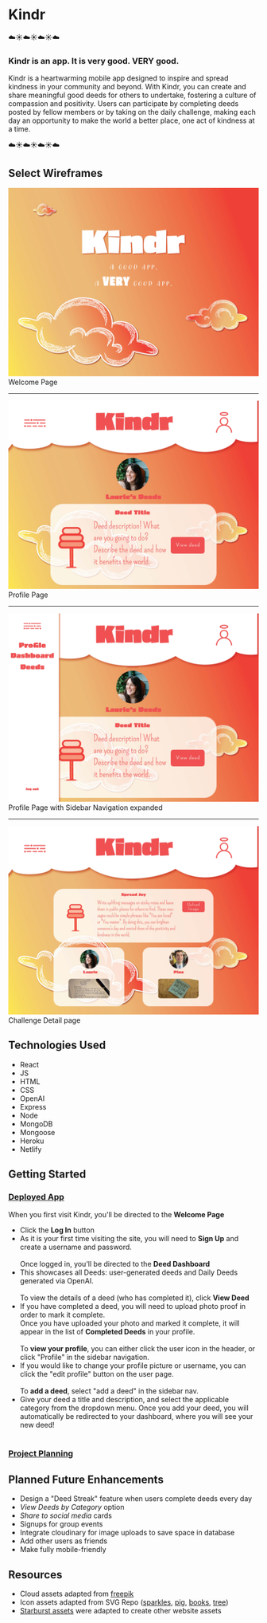 # Kindr
☁️☀️☁️☀️☁️☀️☁️
### Kindr is an app. It is very good. VERY good.
Kindr is a heartwarming mobile app designed to inspire and spread kindness in your community and beyond. With Kindr, you can create and share meaningful good deeds for others to undertake, fostering a culture of compassion and positivity. Users can participate by completing deeds posted by fellow members or by taking on the daily challenge, making each day an opportunity to make the world a better place, one act of kindness at a time.

☁️☀️☁️☀️☁️☀️☁️

## Select Wireframes
![Desktop Homepage](wireframes/desktop-welcomepage.jpg)
Welcome Page
<hr>

![Profile Page](wireframes/profile-page.jpg)
Profile Page
<hr>

![Profile Page](wireframes/sidebar-expanded.jpg)
Profile Page with Sidebar Navigation expanded
<hr>

![Profile Page](wireframes/show-challenge.jpg)
Challenge Detail page


## Technologies Used
- React
- JS
- HTML
- CSS
- OpenAI
- Express
- Node
- MongoDB
- Mongoose
- Heroku
- Netlify


## Getting Started
### [Deployed App](https://graceful-pixie-5234dd.netlify.app)
When you first visit Kindr, you'll be directed to the **Welcome Page**
- Click the **Log In** button <br>
- As it is your first time visiting the site, you will need to **Sign Up** and create a username and password. <br> <br>
Once logged in, you'll be directed to the **Deed Dashboard**<br>
- This showcases all Deeds: user-generated deeds and Daily Deeds generated via OpenAI. <br><br>
To view the details of a deed (who has completed it), click **View Deed** <br>
- If you have completed a deed, you will need to upload photo proof in order to mark it complete.<br>
Once you have uploaded your photo and marked it complete, it will appear in the list of **Completed Deeds** in your profile. <br><br>
To **view your profile**, you can either click the user icon in the header, or click "Profile" in the sidebar navigation. <br>
- If you would like to change your profile picture or username, you can click the "edit profile" button on the user page. <br><br>
To **add a deed**, select "add a deed" in the sidebar nav. <br>
- Give your deed a title and description, and select the applicable category from the dropdown menu. Once you add your deed, you will automatically be redirected to your dashboard, where you will see your new deed! <br><br>
### [Project Planning](https://docs.google.com/spreadsheets/d/1kXggdpVkpJB4srXLQ7oCzz-bO5aigSFOcm3LXgskZB4/edit?usp=sharing)
## Planned Future Enhancements
- Design a "Deed Streak" feature when users complete deeds every day
- *View Deeds by Category* option
- *Share to social media* cards
- Signups for group events
- Integrate cloudinary for image uploads to save space in database
- Add other users as friends
- Make fully mobile-friendly

## Resources
- Cloud assets adapted from [freepik](https://www.freepik.com/free-vector/hand-drawn-style-cloud-collection_16135259.htm)
- Icon assets adapted from SVG Repo ([sparkles](https://www.svgrepo.com/svg/400756/sparkles), [pig](https://www.svgrepo.com/svg/481669/pig-illustration), [books](https://www.svgrepo.com/svg/383225/education-books-apple), [tree](https://www.svgrepo.com/svg/427554/nature-plant-tree))
- [Starburst assets](https://www.freepik.com/free-vector/linear-flat-sunburst-collection_15694439.htm) were adapted to create other website assets
